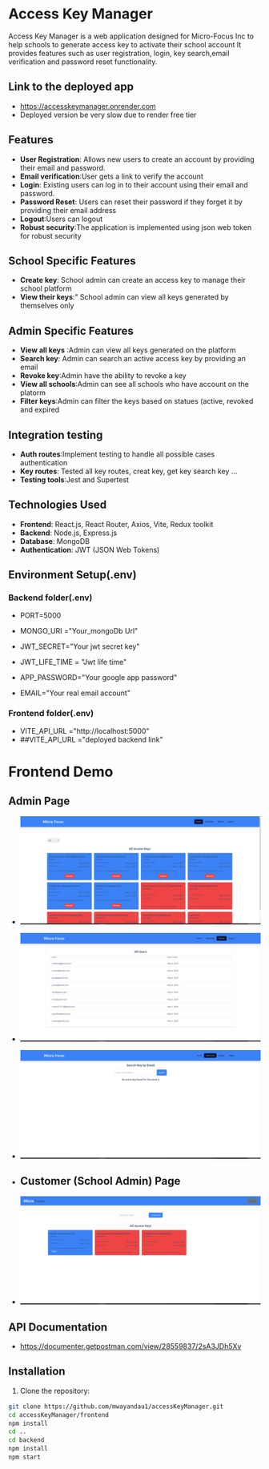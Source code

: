 # Access Key Manager

Access Key Manager is a web application designed  for Micro-Focus Inc to help schools to generate access key to activate their school account It provides features such as user registration, login, key search,email verification and password reset functionality.

## Link to the deployed app
- https://accesskeymanager.onrender.com
- Deployed version be very slow due to render free tier



## Features

- **User Registration**: Allows new users to create an account by providing their email and password.
- **Email verification**:User gets a link to verify the account
- **Login**: Existing users can log in to their account using their email and password.
- **Password Reset**: Users can reset their password if they forget it by providing their email address
- **Logout**:Users can logout 
- **Robust security**:The application is implemented using json web token for robust security

## School Specific Features
- **Create key**: School admin can create an access key to manage their school platform
- **View their keys**:" School admin can view all keys generated by themselves only



## Admin Specific Features
- **View all keys** :Admin can view all keys generated on the platform
- **Search key**: Admin can search an active access key by providing an email
- **Revoke key**:Admin have the ability to revoke a key
- **View all schools**:Admin can see all schools who have account on the platorm
- **Filter keys**:Admin can filter the keys based on statues (active, revoked and expired

## Integration testing
- **Auth routes**:Implement testing to handle all possible cases authentication
- **Key routes**: Tested all key routes, creat key, get key search key ...
- **Testing tools**:Jest and Supertest

## Technologies Used

- **Frontend**: React.js, React Router, Axios, Vite, Redux toolkit
- **Backend**: Node.js, Express.js
- **Database**: MongoDB
- **Authentication**: JWT (JSON Web Tokens)

## Environment Setup(.env)
### Backend folder(.env)
- PORT=5000
- MONGO_URI ="Your_mongoDb Url"

- JWT_SECRET="Your jwt secret key"
- JWT_LIFE_TIME = "Jwt life time"

- APP_PASSWORD="Your google app password"
- EMAIL="Your real email account"
### Frontend folder(.env)
- VITE_API_URL ="http://localhost:5000"
- ##VITE_API_URL ="deployed backend link"


# Frontend Demo
## Admin Page

- ![Screenshot from accessKeyManager](https://github.com/mwayandau1/accessKeyManager/blob/main/frontend/src/assets/admin.png)

- ![Screenshot from accessKeyManager](https://github.com/mwayandau1/accessKeyManager/blob/main/frontend/src/assets/admin2.png)

- ![Screenshot from accessKeyManager](https://github.com/mwayandau1/accessKeyManager/blob/main/frontend/src/assets/admin3..png)
- ## Customer (School Admin) Page

- ![Screenshot from accessKeyManager](https://github.com/mwayandau1/accessKeyManager/blob/main/frontend/src/assets/user1.png)

## API Documentation
- https://documenter.getpostman.com/view/28559837/2sA3JDh5Xv

## Installation

1. Clone the repository:

```bash
git clone https://github.com/mwayandau1/accessKeyManager.git
cd accessKeyManager/frontend
npm install
cd ..
cd backend
npm install
npm start





